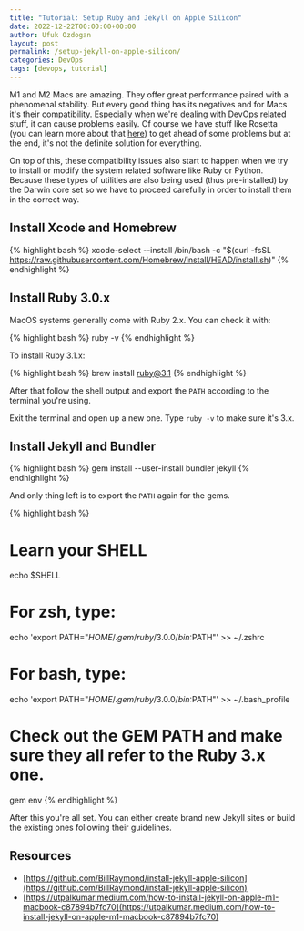 ```yaml
---
title: "Tutorial: Setup Ruby and Jekyll on Apple Silicon"
date: 2022-12-22T00:00:00+00:00
author: Ufuk Ozdogan
layout: post
permalink: /setup-jekyll-on-apple-silicon/
categories: DevOps
tags: [devops, tutorial]
---
```

M1 and M2 Macs are amazing. They offer great performance paired with a phenomenal stability. But every 
good thing has its negatives and for Macs it's their compatibility. Especially when we're dealing
with DevOps related stuff, it can cause problems easily. Of course we have stuff like Rosetta (you can learn more about that [here](https://www.computerworld.com/article/3597949/everything-you-need-to-know-about-rosetta-2-on-apple-silicon-macs.html)) to get ahead of some problems
but at the end, it's not the definite solution for everything. 

On top of this, these compatibility issues also start to happen when we try to install or modify the system related software like Ruby or Python. Because these types of utilities are also being used (thus pre-installed) by the Darwin core set so we have to proceed carefully in order to install them in the correct way.

## Install Xcode and Homebrew

{% highlight bash %}
xcode-select --install
/bin/bash -c "$(curl -fsSL https://raw.githubusercontent.com/Homebrew/install/HEAD/install.sh)"
{% endhighlight %}

## Install Ruby 3.0.x
MacOS systems generally come with Ruby 2.x. You can check it with:

{% highlight bash %}
ruby -v
{% endhighlight %}

To install Ruby 3.1.x:

{% highlight bash %}
brew install ruby@3.1
{% endhighlight %}

After that follow the shell output and export the `PATH` according to the terminal you're using. 

Exit the terminal and open up a new one. Type `ruby -v` to make sure it's 3.x.

## Install Jekyll and Bundler

{% highlight bash %}
gem install --user-install bundler jekyll
{% endhighlight %}

And only thing left is to export the `PATH` again for the gems.

{% highlight bash %}
# Learn your SHELL
echo $SHELL
  # For zsh, type:
  echo 'export PATH="$HOME/.gem/ruby/3.0.0/bin:$PATH"' >> ~/.zshrc
  # For bash, type:
  echo 'export PATH="$HOME/.gem/ruby/3.0.0/bin:$PATH"' >> ~/.bash_profile
# Check out the GEM PATH and make sure they all refer to the Ruby 3.x one.
gem env
{% endhighlight %}


After this you're all set. You can either create brand new Jekyll sites or build the existing ones following their guidelines.

## Resources
* [https://github.com/BillRaymond/install-jekyll-apple-silicon](https://github.com/BillRaymond/install-jekyll-apple-silicon)
* [https://utpalkumar.medium.com/how-to-install-jekyll-on-apple-m1-macbook-c87894b7fc70](https://utpalkumar.medium.com/how-to-install-jekyll-on-apple-m1-macbook-c87894b7fc70)